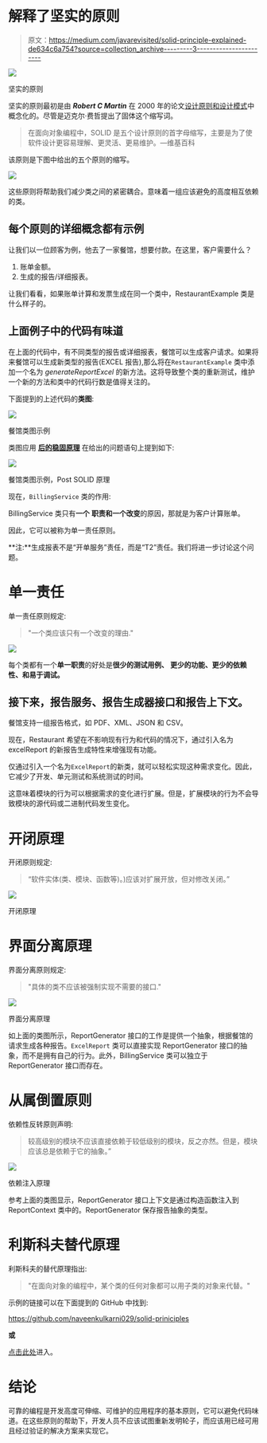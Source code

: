 # 解释了坚实的原则

> 原文：<https://medium.com/javarevisited/solid-principle-explained-de634c6a754?source=collection_archive---------3----------------------->

[![](img/eb1e9d46c4ecf3a7889085578c3c16d7.png)](https://dev.to/javinpaul/top-10-object-oriented-design-principles-for-writing-clean-code-4pe1)

坚实的原则

坚实的原则最初是由 ***Robert C Martin*** 在 2000 年的论文[设计原则和设计模式](https://fi.ort.edu.uy/innovaportal/file/2032/1/design_principles.pdf)中概念化的。尽管是迈克尔·费哲提出了固体这个缩写词。

> 在面向对象编程中，SOLID 是五个设计原则的首字母缩写，主要是为了使软件设计更容易理解、更灵活、更易维护。—维基百科

该原则是下图中给出的五个原则的缩写。

[![](img/4cd7dafe056f376dd04a246d1da413e1.png)](https://medium.com/swlh/5-free-object-oriented-programming-online-courses-for-programmers-156afd0a3a73)

这些原则将帮助我们减少类之间的紧密耦合。意味着一组应该避免的高度相互依赖的类。

## 每个原则的详细概念都有示例

让我们以一位顾客为例，他去了一家餐馆，想要付款。在这里，客户需要什么？

1.  账单金额。
2.  生成的报告/详细报表。

让我们看看，如果账单计算和发票生成在同一个类中，RestaurantExample 类是什么样子的。

## 上面例子中的代码有味道

在上面的代码中，有不同类型的报告或详细报表，餐馆可以生成客户请求。如果将来餐馆可以生成新类型的报告(EXCEL 报告),那么将在`RestaurantExample` 类中添加一个名为 *generateReportExcel* 的新方法。这将导致整个类的重新测试，维护一个新的方法和类中的代码行数是值得关注的。

下面提到的上述代码的**类图**:

[![](img/1d62132834b5f95480b499c464cf95a8.png)](https://dev.to/javinpaul/5-courses-to-learn-object-oriented-programming-in-2019-l0o)

餐馆类图示例

类图应用 [**后的稳固原理**](/javarevisited/10-oop-design-principles-you-can-learn-in-2020-f7370cccdd31) 在给出的问题语句上提到如下:

[![](img/ee204163a049e5d69a826e37580c3f2f.png)](https://medium.com/javarevisited/my-favorite-courses-to-learn-object-oriented-programming-and-design-in-2019-197bab351733?source=collection_home---4------0-----------------------)

餐馆类图示例，Post SOLID 原理

现在，`BillingService` 类的作用:

BillingService 类只有**一个** **职责和一个改变**的原因，那就是为客户计算账单。

因此，它可以被称为单一责任原则。

**注:**生成报表不是“开单服务”责任，而是“T2”责任。我们将进一步讨论这个问题。

# 单一责任

单一责任原则规定:

> "一个类应该只有一个改变的理由."

[![](img/30d5ded2a2fb48d62ad9e8706a550866.png)](https://javarevisited.blogspot.com/2018/02/top-5-java-design-pattern-courses-for-developers.html)

每个类都有一个**单一职责**的好处是**很少的测试用例、** **更少的功能、更少的依赖性、**和**易于调试。**

## 接下来，报告服务、报告生成器接口和报告上下文。

餐馆支持一组报告格式，如 PDF、XML、JSON 和 CSV。

现在，Restaurant 希望在不影响现有行为和代码的情况下，通过引入名为 excelReport 的新报告生成特性来增强现有功能。

仅通过引入一个名为`ExcelReport`的新类，就可以轻松实现这种需求变化。因此，它减少了开发、单元测试和系统测试的时间。

这意味着模块的行为可以根据需求的变化进行扩展。但是，扩展模块的行为不会导致模块的源代码或二进制代码发生变化。

# 开闭原理

开闭原则规定:

> “软件实体(类、模块、函数等)。)应该对扩展开放，但对修改关闭。”

[![](img/afbdaa9a0d4f64f180193a1d3ba1f43b.png)](http://javarevisited.blogspot.sg/2015/07/strategy-design-pattern-and-open-closed-principle-java-example.html#axzz5CqPlkiLV)

开闭原理

# 界面分离原理

界面分离原则规定:

> "具体的类不应该被强制实现不需要的接口."

![](img/082a3e06cf42ac28cf8947399bc1f33b.png)

界面分离原理

如上面的类图所示，ReportGenerator 接口的工作是提供一个抽象，根据餐馆的请求生成各种报告。`ExcelReport` 类可以直接实现 ReportGenerator 接口的抽象，而不是拥有自己的行为。此外，BillingService 类可以独立于 ReportGenerator 接口而存在。

# 从属倒置原则

依赖性反转原则声明:

> 较高级别的模块不应该直接依赖于较低级别的模块，反之亦然。但是，模块应该总是依赖于它的抽象。”

![](img/9ea1b9772e96cde0e8fe99fa8ac4a61a.png)

依赖注入原理

参考上面的类图显示，ReportGenerator 接口上下文是通过构造函数注入到 ReportContext 类中的。ReportGenerator 保存报告抽象的类型。

# 利斯科夫替代原理

利斯科夫的替代原理指出:

> "在面向对象的编程中，某个类的任何对象都可以用子类的对象来代替。"

示例的链接可以在下面提到的 GitHub 中找到:

<https://github.com/naveenkulkarni029/solid-priniciples>  

**或**

[点击此处](https://github.com/naveenkulkarni029/solid-priniciples)进入。

# 结论

可靠的编程是开发高度可伸缩、可维护的应用程序的基本原则，它可以避免代码味道。在这些原则的帮助下，开发人员不应该试图重新发明轮子，而应该用已经可用且经过验证的解决方案来实现它。